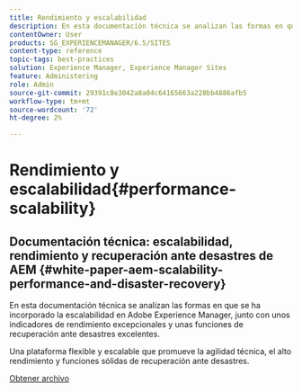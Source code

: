 ```yaml
---
title: Rendimiento y escalabilidad
description: En esta documentación técnica se analizan las formas en que se ha incorporado la escalabilidad en AEM junto con los indicadores de rendimiento y las funciones de recuperación ante desastres.
contentOwner: User
products: SG_EXPERIENCEMANAGER/6.5/SITES
content-type: reference
topic-tags: best-practices
solution: Experience Manager, Experience Manager Sites
feature: Administering
role: Admin
source-git-commit: 29391c8e3042a8a04c64165663a228bb4886afb5
workflow-type: tm+mt
source-wordcount: '72'
ht-degree: 2%

---
```


# Rendimiento y escalabilidad{#performance-scalability}

## Documentación técnica: escalabilidad, rendimiento y recuperación ante desastres de AEM {#white-paper-aem-scalability-performance-and-disaster-recovery}

En esta documentación técnica se analizan las formas en que se ha incorporado la escalabilidad en Adobe Experience Manager, junto con unos indicadores de rendimiento excepcionales y unas funciones de recuperación ante desastres excelentes.

Una plataforma flexible y escalable que promueve la agilidad técnica, el alto rendimiento y funciones sólidas de recuperación ante desastres.

[Obtener archivo](assets/aem_scalability_whitepaperfinal-06122015je.pdf)
